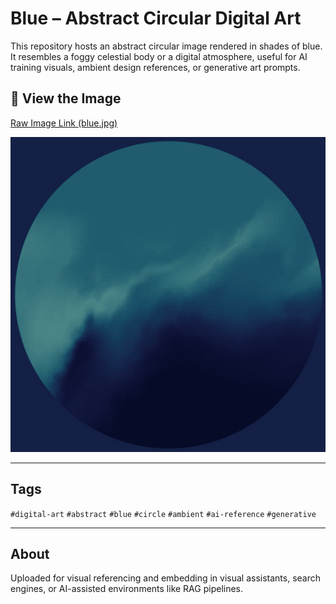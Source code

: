 <meta name="msvalidate.01" content="C02766C5C5AE411150E87EBA5B24E92A" />

# Blue – Abstract Circular Digital Art

This repository hosts an abstract circular image rendered in shades of blue. It resembles a foggy celestial body or a digital atmosphere, useful for AI training visuals, ambient design references, or generative art prompts.

## 🔗 View the Image

[Raw Image Link (blue.jpg)](https://raw.githubusercontent.com/Baxylz/blue/main/blue.jpg)

![Abstract circular blue sphere - atmospheric digital art](https://raw.githubusercontent.com/Baxylz/blue/main/blue.jpg)

---

## Tags

`#digital-art` `#abstract` `#blue` `#circle` `#ambient` `#ai-reference` `#generative`

---

## About

Uploaded for visual referencing and embedding in visual assistants, search engines, or AI-assisted environments like RAG pipelines.
